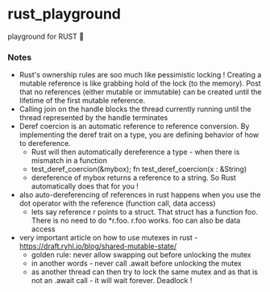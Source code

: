 # rust_playground
playground for RUST 🦀

### Notes
* Rust's ownership rules are soo much like pessimistic locking !
  Creating a mutable reference is like grabbing hold of the lock (to the memory). 
  Post that no references (either mutable or immutable) can be created until the lifetime of the first mutable reference.
* Calling join on the handle blocks the thread currently running until the thread represented by the handle terminates 
* Deref coercion is an automatic reference to reference conversion. By implementing the deref trait on a type, you are defining behavior of how to dereference.
  * Rust will then automatically dereference a type - when there is mismatch in a function
  * test_deref_coercion(&mybox); fn test_deref_coercion(x : &String)
  * dereference of mybox returns a reference to a string. So Rust automatically does that for you !
* also auto-dereferencing of references in rust happens when you use the dot operator with the reference (function call, data access)
  * lets say reference r points to a struct. That struct has a function foo. There is no need to do *r.foo. r.foo works. foo can also be data access
* very important article on how to use mutexes in rust - https://draft.ryhl.io/blog/shared-mutable-state/
  * golden rule: never allow swapping out before unlocking the mutex
  * in another words - never call .await before unlocking the mutex
  * as another thread can then try to lock the same mutex and as that is not an .await call - it will wait forever. Deadlock !
  
